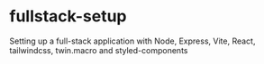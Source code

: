 # fullstack-setup
Setting up a full-stack application with Node, Express, Vite, React, tailwindcss, twin.macro and styled-components
